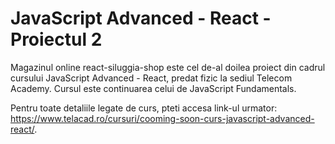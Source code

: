 # JavaScript Advanced - React - Proiectul 2

Magazinul online react-siluggia-shop este cel de-al doilea proiect din cadrul cursului JavaScript Advanced - React, predat fizic la sediul Telecom Academy. Cursul este continuarea celui de JavaScript Fundamentals. 

Pentru toate detaliile legate de curs, pteti accesa link-ul urmator: https://www.telacad.ro/cursuri/cooming-soon-curs-javascript-advanced-react/.

